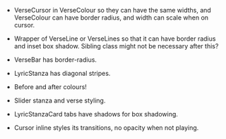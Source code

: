 * VerseCursor in VerseColour so they can have the same widths, and VerseColour can have border radius, and width can scale when on cursor.
* Wrapper of VerseLine or VerseLines so that it can have border radius and inset box shadow. Sibling class might not be necessary after this?
* VerseBar has border-radius.
* LyricStanza has diagonal stripes.
* Before and after colours!
* Slider stanza and verse styling.
* LyricStanzaCard tabs have shadows for box shadowing.

* Cursor inline styles its transitions, no opacity when not playing.